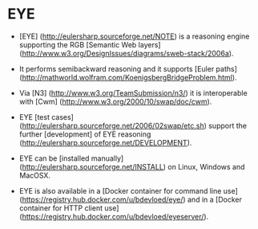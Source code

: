 # EYE

- [EYE] (http://eulersharp.sourceforge.net/NOTE) is a reasoning engine supporting the RGB [Semantic Web layers] (http://www.w3.org/DesignIssues/diagrams/sweb-stack/2006a).
- It performs semibackward reasoning and it supports [Euler paths] (http://mathworld.wolfram.com/KoenigsbergBridgeProblem.html).
- Via [N3] (http://www.w3.org/TeamSubmission/n3/) it is interoperable with [Cwm] (http://www.w3.org/2000/10/swap/doc/cwm).

- EYE [test cases] (http://eulersharp.sourceforge.net/2006/02swap/etc.sh) support the further [development] of EYE reasoning (http://eulersharp.sourceforge.net/DEVELOPMENT).
- EYE can be [installed manually] (http://eulersharp.sourceforge.net/INSTALL) on Linux, Windows and MacOSX.
- EYE is also available in a [Docker container for command line use] (https://registry.hub.docker.com/u/bdevloed/eye/) and in a [Docker container for HTTP client use] (https://registry.hub.docker.com/u/bdevloed/eyeserver/).
